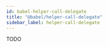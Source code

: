 ```yaml
---
id: babel-helper-call-delegate
title: "@babel/helper-call-delegate"
sidebar_label: helper-call-delegate
---
```


TODO

